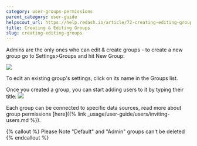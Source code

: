 ```yaml
---
category: user-groups-permissions
parent_category: user-guide
helpscout_url: https://help.redash.io/article/72-creating-editing-groups
title: Creating & Editing Groups
slug: creating-editing-groups
---
```

Admins are the only ones who can edit & create groups - to create a new group
go to Settings>Groups and hit New Group:

![](https://redash.io/help/assets/group_settings.png)

To edit an existing group's settings, click on its name in the Groups list.

Once you created a group, you can start adding users to it by typing their
title: ![](https://redash.io/help/assets/view_only_group.png)

Each group can be connected to specific data sources, read more about group
permissions [here]({% link _usage/user-guide/users/inviting-users.md %}).

{% callout %}
Please Note "Default" and "Admin" groups can't be deleted
{% endcallout %}

